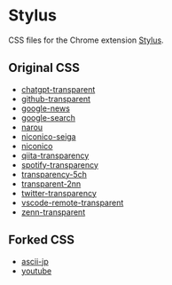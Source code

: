 # Stylus

CSS files for the Chrome extension [Stylus](https://chrome.google.com/webstore/detail/stylus/clngdbkpkpeebahjckkjfobafhncgmne).

## Original CSS

<!-- original css start -->
- [chatgpt-transparent](https://github.com/SARDONYX-sard/stylus-css/raw/main/src/chatgpt-transparent.user.css)
- [github-transparent](https://github.com/SARDONYX-sard/stylus-css/raw/main/src/github-transparent.user.css)
- [google-news](https://github.com/SARDONYX-sard/stylus-css/raw/main/src/google-news.user.css)
- [google-search](https://github.com/SARDONYX-sard/stylus-css/raw/main/src/google-search.user.css)
- [narou](https://github.com/SARDONYX-sard/stylus-css/raw/main/src/narou.user.css)
- [niconico-seiga](https://github.com/SARDONYX-sard/stylus-css/raw/main/src/niconico-seiga.user.css)
- [niconico](https://github.com/SARDONYX-sard/stylus-css/raw/main/src/niconico.user.css)
- [qiita-transparency](https://github.com/SARDONYX-sard/stylus-css/raw/main/src/qiita-transparency.user.css)
- [spotify-transparency](https://github.com/SARDONYX-sard/stylus-css/raw/main/src/spotify-transparency.user.css)
- [transparency-5ch](https://github.com/SARDONYX-sard/stylus-css/raw/main/src/transparency-5ch.user.css)
- [transparent-2nn](https://github.com/SARDONYX-sard/stylus-css/raw/main/src/transparent-2nn.user.css)
- [twitter-transparency](https://github.com/SARDONYX-sard/stylus-css/raw/main/src/twitter-transparency.user.css)
- [vscode-remote-transparent](https://github.com/SARDONYX-sard/stylus-css/raw/main/src/vscode-remote-transparent.user.css)
- [zenn-transparent](https://github.com/SARDONYX-sard/stylus-css/raw/main/src/zenn-transparent.user.css)
<!-- original css end -->

## Forked CSS

<!-- forked css start -->
- [ascii-jp](https://github.com/SARDONYX-sard/stylus-css/raw/main/src/fork/ascii-jp.user.css)
- [youtube](https://github.com/SARDONYX-sard/stylus-css/raw/main/src/fork/youtube.user.css)
<!-- forked css end -->
